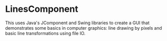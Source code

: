 # LinesComponent
This uses Java's JComponent and Swing libraries to create a GUI that demonstrates some basics in computer graphics: line drawing by pixels and basic line transformations using file IO.

